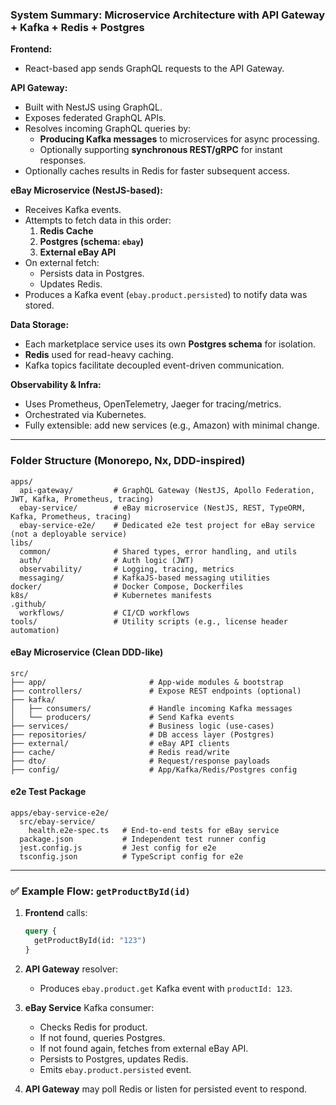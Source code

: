 ### **System Summary: Microservice Architecture with API Gateway + Kafka + Redis + Postgres**

**Frontend:**

- React-based app sends GraphQL requests to the API Gateway.

**API Gateway:**

- Built with NestJS using GraphQL.
- Exposes federated GraphQL APIs.
- Resolves incoming GraphQL queries by:
  - **Producing Kafka messages** to microservices for async processing.
  - Optionally supporting **synchronous REST/gRPC** for instant responses.
- Optionally caches results in Redis for faster subsequent access.

**eBay Microservice (NestJS-based):**

- Receives Kafka events.
- Attempts to fetch data in this order:
  1. **Redis Cache**
  2. **Postgres (schema: `ebay`)**
  3. **External eBay API**
- On external fetch:
  - Persists data in Postgres.
  - Updates Redis.
- Produces a Kafka event (`ebay.product.persisted`) to notify data was stored.

**Data Storage:**

- Each marketplace service uses its own **Postgres schema** for isolation.
- **Redis** used for read-heavy caching.
- Kafka topics facilitate decoupled event-driven communication.

**Observability & Infra:**

- Uses Prometheus, OpenTelemetry, Jaeger for tracing/metrics.
- Orchestrated via Kubernetes.
- Fully extensible: add new services (e.g., Amazon) with minimal change.

---

### Folder Structure (Monorepo, Nx, DDD-inspired)

```
apps/
  api-gateway/         # GraphQL Gateway (NestJS, Apollo Federation, JWT, Kafka, Prometheus, tracing)
  ebay-service/        # eBay microservice (NestJS, REST, TypeORM, Kafka, Prometheus, tracing)
  ebay-service-e2e/    # Dedicated e2e test project for eBay service (not a deployable service)
libs/
  common/              # Shared types, error handling, and utils
  auth/                # Auth logic (JWT)
  observability/       # Logging, tracing, metrics
  messaging/           # KafkaJS-based messaging utilities
docker/                # Docker Compose, Dockerfiles
k8s/                   # Kubernetes manifests
.github/
  workflows/           # CI/CD workflows
tools/                 # Utility scripts (e.g., license header automation)
```

#### eBay Microservice (Clean DDD-like)

```
src/
├── app/                       # App-wide modules & bootstrap
├── controllers/               # Expose REST endpoints (optional)
├── kafka/
│   ├── consumers/             # Handle incoming Kafka messages
│   └── producers/             # Send Kafka events
├── services/                  # Business logic (use-cases)
├── repositories/              # DB access layer (Postgres)
├── external/                  # eBay API clients
├── cache/                     # Redis read/write
├── dto/                       # Request/response payloads
├── config/                    # App/Kafka/Redis/Postgres config
```

#### e2e Test Package

```
apps/ebay-service-e2e/
  src/ebay-service/
    health.e2e-spec.ts   # End-to-end tests for eBay service
  package.json           # Independent test runner config
  jest.config.js         # Jest config for e2e
  tsconfig.json          # TypeScript config for e2e
```

---

### ✅ Example Flow: `getProductById(id)`

1. **Frontend** calls:

   ```graphql
   query {
     getProductById(id: "123")
   }
   ```

2. **API Gateway** resolver:
   - Produces `ebay.product.get` Kafka event with `productId: 123`.

3. **eBay Service** Kafka consumer:
   - Checks Redis for product.
   - If not found, queries Postgres.
   - If not found again, fetches from external eBay API.
   - Persists to Postgres, updates Redis.
   - Emits `ebay.product.persisted` event.

4. **API Gateway** may poll Redis or listen for persisted event to respond.
